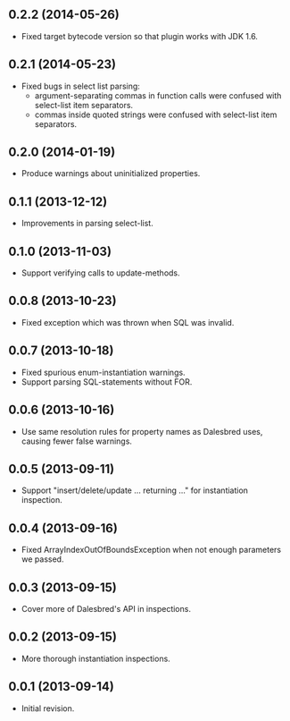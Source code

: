 ## 0.2.2 (2014-05-26)

- Fixed target bytecode version so that plugin works with JDK 1.6.

## 0.2.1 (2014-05-23)

- Fixed bugs in select list parsing:
    - argument-separating commas in function calls were confused with select-list item separators.
    - commas inside quoted strings were confused with select-list item separators. 

## 0.2.0 (2014-01-19)

- Produce warnings about uninitialized properties.

## 0.1.1 (2013-12-12)

- Improvements in parsing select-list.

## 0.1.0 (2013-11-03)

- Support verifying calls to update-methods.

## 0.0.8 (2013-10-23)

- Fixed exception which was thrown when SQL was invalid.

## 0.0.7 (2013-10-18)

- Fixed spurious enum-instantiation warnings.
- Support parsing SQL-statements without FOR.

## 0.0.6 (2013-10-16)

- Use same resolution rules for property names as Dalesbred uses, causing fewer false warnings.

## 0.0.5 (2013-09-11)

- Support "insert/delete/update ... returning ..." for instantiation inspection.

## 0.0.4 (2013-09-16)

- Fixed ArrayIndexOutOfBoundsException when not enough parameters we passed.

## 0.0.3 (2013-09-15)

- Cover more of Dalesbred's API in inspections.

## 0.0.2 (2013-09-15)

- More thorough instantiation inspections.

## 0.0.1 (2013-09-14)

- Initial revision.
